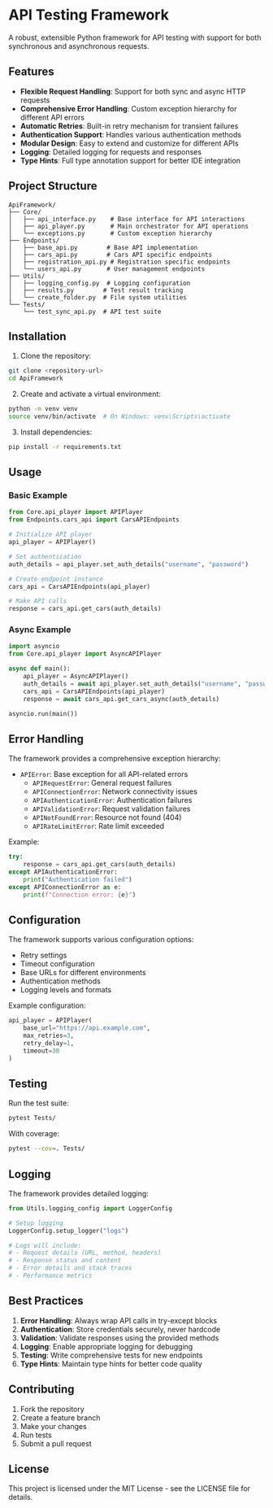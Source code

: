# API Testing Framework

A robust, extensible Python framework for API testing with support for both synchronous and asynchronous requests.

## Features

- **Flexible Request Handling**: Support for both sync and async HTTP requests
- **Comprehensive Error Handling**: Custom exception hierarchy for different API errors
- **Automatic Retries**: Built-in retry mechanism for transient failures
- **Authentication Support**: Handles various authentication methods
- **Modular Design**: Easy to extend and customize for different APIs
- **Logging**: Detailed logging for requests and responses
- **Type Hints**: Full type annotation support for better IDE integration

## Project Structure

```
ApiFramework/
├── Core/
│   ├── api_interface.py    # Base interface for API interactions
│   ├── api_player.py       # Main orchestrator for API operations
│   └── exceptions.py       # Custom exception hierarchy
├── Endpoints/
│   ├── base_api.py        # Base API implementation
│   ├── cars_api.py        # Cars API specific endpoints
│   ├── registration_api.py # Registration specific endpoints
│   └── users_api.py       # User management endpoints
├── Utils/
│   ├── logging_config.py  # Logging configuration
│   ├── results.py        # Test result tracking
│   └── create_folder.py  # File system utilities
└── Tests/
    └── test_sync_api.py  # API test suite
```

## Installation

1. Clone the repository:
```bash
git clone <repository-url>
cd ApiFramework
```

2. Create and activate a virtual environment:
```bash
python -m venv venv
source venv/bin/activate  # On Windows: venv\Scripts\activate
```

3. Install dependencies:
```bash
pip install -r requirements.txt
```

## Usage

### Basic Example

```python
from Core.api_player import APIPlayer
from Endpoints.cars_api import CarsAPIEndpoints

# Initialize API player
api_player = APIPlayer()

# Set authentication
auth_details = api_player.set_auth_details("username", "password")

# Create endpoint instance
cars_api = CarsAPIEndpoints(api_player)

# Make API calls
response = cars_api.get_cars(auth_details)
```

### Async Example

```python
import asyncio
from Core.api_player import AsyncAPIPlayer

async def main():
    api_player = AsyncAPIPlayer()
    auth_details = await api_player.set_auth_details("username", "password")
    cars_api = CarsAPIEndpoints(api_player)
    response = await cars_api.get_cars_async(auth_details)

asyncio.run(main())
```

## Error Handling

The framework provides a comprehensive exception hierarchy:

- `APIError`: Base exception for all API-related errors
  - `APIRequestError`: General request failures
  - `APIConnectionError`: Network connectivity issues
  - `APIAuthenticationError`: Authentication failures
  - `APIValidationError`: Request validation failures
  - `APINotFoundError`: Resource not found (404)
  - `APIRateLimitError`: Rate limit exceeded

Example:
```python
try:
    response = cars_api.get_cars(auth_details)
except APIAuthenticationError:
    print("Authentication failed")
except APIConnectionError as e:
    print(f"Connection error: {e}")
```

## Configuration

The framework supports various configuration options:

- Retry settings
- Timeout configuration
- Base URLs for different environments
- Authentication methods
- Logging levels and formats

Example configuration:
```python
api_player = APIPlayer(
    base_url="https://api.example.com",
    max_retries=3,
    retry_delay=1,
    timeout=30
)
```

## Testing

Run the test suite:
```bash
pytest Tests/
```

With coverage:
```bash
pytest --cov=. Tests/
```

## Logging

The framework provides detailed logging:

```python
from Utils.logging_config import LoggerConfig

# Setup logging
LoggerConfig.setup_logger("logs")

# Logs will include:
# - Request details (URL, method, headers)
# - Response status and content
# - Error details and stack traces
# - Performance metrics
```

## Best Practices

1. **Error Handling**: Always wrap API calls in try-except blocks
2. **Authentication**: Store credentials securely, never hardcode
3. **Validation**: Validate responses using the provided methods
4. **Logging**: Enable appropriate logging for debugging
5. **Testing**: Write comprehensive tests for new endpoints
6. **Type Hints**: Maintain type hints for better code quality

## Contributing

1. Fork the repository
2. Create a feature branch
3. Make your changes
4. Run tests
5. Submit a pull request

## License

This project is licensed under the MIT License - see the LICENSE file for details.
